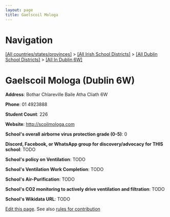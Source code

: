 ```yaml
---
layout: page
title: Gaelscoil Mologa
---
```

# Navigation

[[All countries/states/provinces]](../../../..) > [[All Irish School Districts]](../../..) > [[All Dublin School Districts]](../..) > [[All In Dublin 6W]](..)

# Gaelscoil Mologa (Dublin 6W)

**Address**: Bothar Chlareville Baile Atha Cliath 6W

**Phone**: 01 4923888

**Student Count**: 226

**Website**: <http://scoilmologa.com>

**School's overall airborne virus protection grade (0-5)**: 0

**Discord, Facebook, or WhatsApp group for discovery/advocacy for THIS school**: TODO

**School's policy on Ventilation**: TODO

**School's Ventilation Work Completion**: TODO

**School's Air-Purification**: TODO

**School's CO2 monitoring to actively drive ventilation and filtration**: TODO

**School's Wikidata URL**: TODO


[Edit this page](https://github.com/ventilate-schools/Ireland/edit/main/./Dublin_6W/Gaelscoil_Mologa.md). See also [rules for contribution](../../../contribution-rules/)